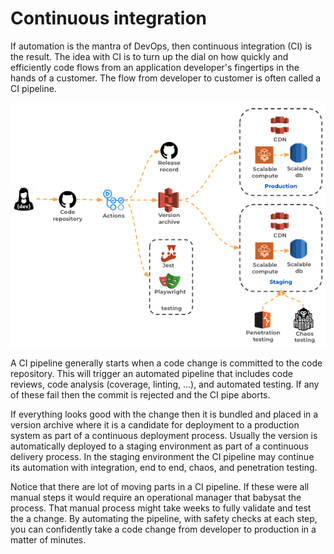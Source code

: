 # Continuous integration

If automation is the mantra of DevOps, then continuous integration (CI) is the result. The idea with CI is to turn up the dial on how quickly and efficiently code flows from an application developer's fingertips in the hands of a customer. The flow from developer to customer is often called a CI pipeline.

![Continuous integration](continuousIntegration.png)

A CI pipeline generally starts when a code change is committed to the code repository. This will trigger an automated pipeline that includes code reviews, code analysis (coverage, linting, ...), and automated testing. If any of these fail then the commit is rejected and the CI pipe aborts.

If everything looks good with the change then it is bundled and placed in a version archive where it is a candidate for deployment to a production system as part of a continuous deployment process. Usually the version is automatically deployed to a staging environment as part of a continuous delivery process. In the staging environment the CI pipeline may continue its automation with integration, end to end, chaos, and penetration testing.

Notice that there are lot of moving parts in a CI pipeline. If these were all manual steps it would require an operational manager that babysat the process. That manual process might take weeks to fully validate and test the a change. By automating the pipeline, with safety checks at each step, you can confidently take a code change from developer to production in a matter of minutes.
